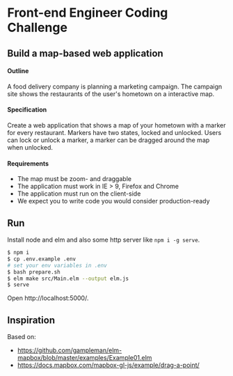 # Front-end Engineer Coding Challenge

## Build a map-based web application

#### Outline
A food delivery company is planning a marketing campaign. The campaign site shows the restaurants of the user's hometown on a interactive map.

#### Specification
Create a web application that shows a map of your hometown with a marker for every restaurant. Markers have two states, locked and unlocked. Users can lock or unlock a marker, a marker can be dragged around the map when unlocked.

#### Requirements
* The map must be zoom- and draggable
* The application must work in IE > 9, Firefox and Chrome
* The application must run on the client-side
* We expect you to write code you would consider production-ready

## Run

Install node and elm and also some http server like `npm i -g serve`.

```bash
$ npm i
$ cp .env.example .env
# set your env variables in .env
$ bash prepare.sh
$ elm make src/Main.elm --output elm.js
$ serve 
```

Open http://localhost:5000/.

## Inspiration

Based on:

- https://github.com/gampleman/elm-mapbox/blob/master/examples/Example01.elm
- https://docs.mapbox.com/mapbox-gl-js/example/drag-a-point/ 